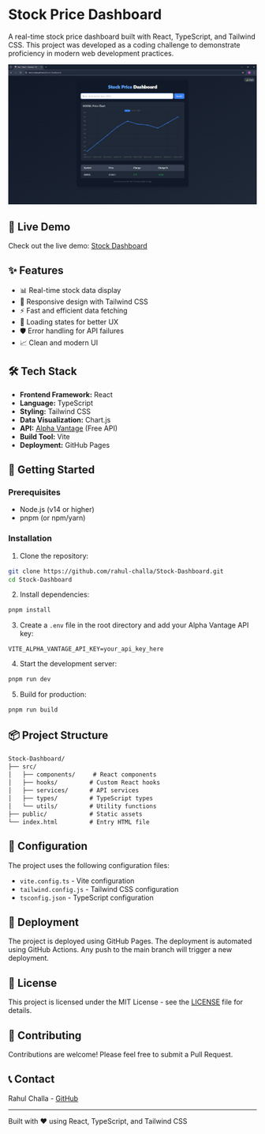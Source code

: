 # Stock Price Dashboard

A real-time stock price dashboard built with React, TypeScript, and Tailwind CSS. This project was developed as a coding challenge to demonstrate proficiency in modern web development practices.

![Stock Dashboard Screenshot](public/image.png)

## 🚀 Live Demo

Check out the live demo: [Stock Dashboard](https://rahul-challa.github.io/Stock-Dashboard/)

## ✨ Features

- 📊 Real-time stock data display
- 📱 Responsive design with Tailwind CSS
- ⚡ Fast and efficient data fetching
- 🔄 Loading states for better UX
- 🛡️ Error handling for API failures
- 📈 Clean and modern UI

## 🛠️ Tech Stack

- **Frontend Framework:** React
- **Language:** TypeScript
- **Styling:** Tailwind CSS
- **Data Visualization:** Chart.js
- **API:** [Alpha Vantage](https://www.alphavantage.co/) (Free API)
- **Build Tool:** Vite
- **Deployment:** GitHub Pages

## 🚀 Getting Started

### Prerequisites

- Node.js (v14 or higher)
- pnpm (or npm/yarn)

### Installation

1. Clone the repository:
```bash
git clone https://github.com/rahul-challa/Stock-Dashboard.git
cd Stock-Dashboard
```

2. Install dependencies:
```bash
pnpm install
```

3. Create a `.env` file in the root directory and add your Alpha Vantage API key:
```env
VITE_ALPHA_VANTAGE_API_KEY=your_api_key_here
```

4. Start the development server:
```bash
pnpm run dev
```

5. Build for production:
```bash
pnpm run build
```

## 📦 Project Structure

```
Stock-Dashboard/
├── src/
│   ├── components/     # React components
│   ├── hooks/         # Custom React hooks
│   ├── services/      # API services
│   ├── types/         # TypeScript types
│   └── utils/         # Utility functions
├── public/            # Static assets
└── index.html         # Entry HTML file
```

## 🔧 Configuration

The project uses the following configuration files:
- `vite.config.ts` - Vite configuration
- `tailwind.config.js` - Tailwind CSS configuration
- `tsconfig.json` - TypeScript configuration

## 🚀 Deployment

The project is deployed using GitHub Pages. The deployment is automated using GitHub Actions. Any push to the main branch will trigger a new deployment.

## 📝 License

This project is licensed under the MIT License - see the [LICENSE](LICENSE) file for details.

## 🤝 Contributing

Contributions are welcome! Please feel free to submit a Pull Request.

## 📞 Contact

Rahul Challa - [GitHub](https://github.com/rahul-challa)

---

Built with ❤️ using React, TypeScript, and Tailwind CSS
